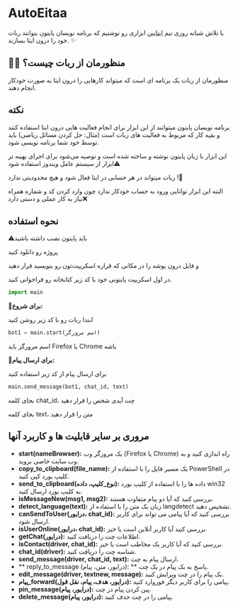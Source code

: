 # AutoEitaa

با تلاش شبانه روزی تیم [ایتابین](https://eitaa.com/eitaabin) ابزاری رو نوشتیم که برنامه نویسان پایتون بتوانند ربات خود را درون ایتا بسازند. ✨

## 🤷‍♂️ منظورمان از ربات چیست؟
منظورمان از ربات یک برنامه ای است که میتواند کارهایی را درون ایتا به صورت خودکار انجام دهند. 

## نکته

برنامه نویسان پایتون میتوانند از این ابزار برای انجام فعالیت هایی درون ایتا استفاده کنند و بقیه کار که مربوط به فعالیت های ربات است (مثال: حل کردن مسائل ریاضی) باید توسط خود شما برنامه نویسی شود.


این ابزار با زبان پایتون نوشته و ساخته شده است و توصیه می‌شود برای اجرای بهینه تر ابزار از سیستم عامل ویندوز استفاده شود⚠️


ربات میتواند در هر حسابی در ایتا فعال شود و هیچ محدودیتی ندارد !🔅


البته این ابزار توانایی ورود به حساب خودکار ندارد چون وارد کردن کد و شماره همراه نیاز به کار عملی و دستی دارد❌

## نحوه استفاده

⚠️باید پایتون نصب داشته باشید

پروژه رو دانلود کنید

و فایل درون پوشه را در مکانی که قراره اسکریپت‌تون رو بنویسید قرار دهید

در اول اسکریپت پایتونی خود با کد زیر کتابخانه رو فراخوانی کنید.
```py
import main
```
🔻**برای شروع:**

ابتدا ربات رو با کد زیر روشن کنید
```py
bot1 = main.start(اسم مرورگر)
```
اسم مرورگر باید Firefox یا Chrome باشه

🔻**برای ارسال پیام:**

برای ارسال پیام از کد زیر استفاده کنید
```py
main.send_message(bot1, chat_id, text)
```
 بجای کلمه chat_id، چت آیدی شخص را قرار دهید
 
بجای کلمه text، متن را قرار دهید

## مروری بر سایر قابلیت ها و کاربرد آنها


- **start(nameBrowser):** یک مرورگر وب (Firefox یا Chrome) راه اندازی کنید و به وب سایت خاصی بروید.
- **copy_to_clipboard(file_name):** یک مسیر فایل را با استفاده از PowerShell در کلیپ بورد کپی کنید.
- **send_to_clipboard(نوع_کلیپ، داده):** داده ها را با استفاده از کلیپ بورد win32 به کلیپ بورد ارسال کنید.
- **isMessageNew(msg1, msg2):** بررسی کنید که آیا دو پیام متفاوت هستند.
- **detect_language(text):** زبان یک متن را با استفاده از langdetect تشخیص دهید.
- **canSendToUser(درایور، chat_id):** بررسی کنید که آیا پیامی می تواند برای کاربر ارسال شود.
- **isUserOnline(درایور، chat_id):** بررسی کنید آیا کاربر آنلاین است یا خیر.
- **getChat(درایور):** اطلاعات چت را دریافت کنید.
- **isContact(driver, chat_id):** بررسی کنید که آیا کاربر یک مخاطب است یا خیر.
- **chat_id(driver):** شناسه چت را دریافت کنید.
- **send_message(driver, chat_id, text):** ارسال پیام به چت.
- ** reply_to_message (درایور، متن، پیام): ** پاسخ به یک پیام در یک چت.
- **edit_message(driver, textnew, message):** یک پیام را در چت ویرایش کنید.
- **پیام_forward(درایور، هدف، پیام، نقل قول):** پیامی را برای کاربر دیگر فوروارد کنید.
- **pin_message(درایور، پیام):** پین کردن پیام در چت.
- **delete_message(درایور، پیام):** پیامی را در چت حذف کنید.
